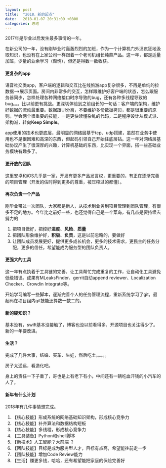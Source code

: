 ```yaml
---
layout: post
title:  "2018，新的起点"
date:   2018-01-07 20:31:09 +0800
categories: 总结
---
```


2017年是毕业以后发生最多事情的一年。

在新公司的一年，没有刚毕业时轰轰烈烈的加班，作为一个计算机门外汉疯狂地汲取知识，也没有在上家公司一样跟着一个老司机组长炖熬产品。这一年，都是适量加班，少量的业余学习（惭愧），但还是得数一数收获。

#### 更复杂的app

语音社交类app，客户端的逻辑和交互比在线旅游app复杂很多，不再是单纯的拉数据——>展示页面。房间内非常多的交互，怎样跟维护好客户端的状态，怎么跟服务器同步，怎样处理各种网络接口时序导致的bug，还有各种多线程导致的bug。。。比以前更有挑战。更深切体验到之前组长的一句话：客户端的架构，维护好数据的流动最重要。数据跟UI分离，不要维护多份数据拷贝，都是很重要的原则。学会两个很重要的技能，一是更快读懂杂乱的代码，二是程序设计从模式派、架构派，转向**Keep Simple**。

app使用的技术也更底层，最明显的网络层基于tcp、udp搭建，虽然在业务中使用也不是很困难和高深的东西，但起码引领自己开始往底层钻。这一年对网络层基础协议产生了很深厚的兴趣，计算机基础的东西，比实现一个界面，搭一些基础业务模块有趣多了。

#### 更开放的团队

这里安卓和iOS几乎是一家，开发有更多产品发言权，更重要的，有正在逐渐完善的项目管理（开发的估时得到更多的尊重，被压榨过的都懂）。

#### 再次负责一个产品

刚毕业带过一次团队，大家都是新人，从技术到业务到项目管理到团队管理，有很多不足的地方。今年比之前好一些，也还觉得自己是一个菜鸟，有几点是要持续去努力的

1. 把项目做好，把控好**进度**、**风险**、**质量**
2. 把团队形象维护好，**积极**、**负责**，这是以前忽略的，要做好
3. 让团队成员发展更好，提供更多成长机会，更多的技术需求，更民主的任务分配，更多的信任，希望能成为服务型的团队负责人。

#### 更强大的工具

这一年有点执着于工具链的完善，让工具帮忙完成重复的工作，让自动化工具避免低级错误。成果有MLeaksFinder、gerrit自动append reviewer、Localization Checker、Crowdin Integrate等。

开始学习编写一些脚本，逐渐完善个人的任务管理流程，重新系统学习了git，最起码在项目组内git技能还算数一数二的。

#### 新的硬知识？

基本没有，swift基本没接触了，博客也没以前看得多，开源项目也关注得少了。新的一年要改进。

#### 生活？

完成了几件大事，结婚、买车、生娃，然后吃土。。。。。

房子太遥远，看造化吧。

身上的责任一下子重了，哥也是上有老下有小，中间还有一辆吃血汗钱的小汽车的人了。

#### 新年有什么计划

2018年有几件事情想完成。

1. 【核心技能】形成系统的网络基础知识架构，形成核心竞争力
2. 【核心技能】补齐算法和数据结构短板
3. 【核心技能】多线程，形成核心竞争力
4. 【工具装备】Python和shell脚本
5. 【新技术】人工智能？大前端 ？
6. 【团队技能】目标是成为服务型人才，目标有点高，希望能往前走一步
7. 【团队技能】增加Code Review能力
8. 【生活】赚更多钱，哈哈，还有希望能把家庭的保险完善好